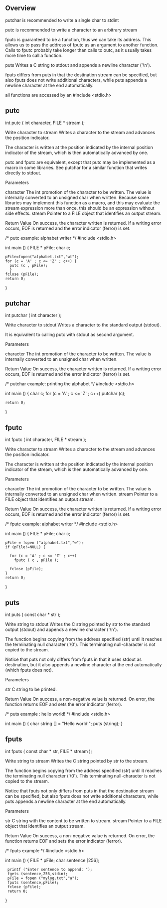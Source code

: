 ## Overview
putchar is recommended to write a single char to stdint

putc  is recommended to write a character to an arbitrary stream

fputc is guaranteed to be a function, thus we can take its address. This allows us to pass the address of fputc as an argument to another function.
Calls to fputc probably take longer than calls to outc, as it usually takes more time to call a function.

puts Writes a C string to stdout and appends a newline character ('\n').

fputs differs from puts in that the destination stream can be specified, but also fputs does not write additional characters, while puts appends a newline character at the end automatically.

all functions are accessed by an #include <stdio.h>



## putc

int putc ( int character, FILE * stream );

Write character to stream
Writes a character to the stream and advances the position indicator.

The character is written at the position indicated by the internal position indicator of the stream, which is then automatically advanced by one.

putc and fputc are equivalent, except that putc may be implemented as a macro in some libraries. See putchar for a similar function that writes directly to stdout.

Parameters

character
    The int promotion of the character to be written.
    The value is internally converted to an unsigned char when written.
    Because some libraries may implement this function as a macro, and this may evaluate the stream expression more than once, this should be an expression without side effects.
stream
    Pointer to a FILE object that identifies an output stream.


Return Value
On success, the character written is returned.
If a writing error occurs, EOF is returned and the error indicator (ferror) is set.

  /* putc example: alphabet writer */
  #include <stdio.h>

  int main ()
  {
    FILE * pFile;
    char c;

    pFile=fopen("alphabet.txt","wt");
    for (c = 'A' ; c <= 'Z' ; c++) {
      putc (c , pFile);
      }
    fclose (pFile);
    return 0;
  }


## putchar

int putchar ( int character );

Write character to stdout
Writes a character to the standard output (stdout).

It is equivalent to calling putc with stdout as second argument.

Parameters

character
    The int promotion of the character to be written.
    The value is internally converted to an unsigned char when written.


Return Value
On success, the character written is returned.
If a writing error occurs, EOF is returned and the error indicator (ferror) is set.

  /* putchar example: printing the alphabet */
  #include <stdio.h>

  int main ()
  {
    char c;
    for (c = 'A' ; c <= 'Z' ; c++) putchar (c);

    return 0;
  }



## fputc

int fputc ( int character, FILE * stream );

Write character to stream
Writes a character to the stream and advances the position indicator.

The character is written at the position indicated by the internal position indicator of the stream, which is then automatically advanced by one.

Parameters

character
    The int promotion of the character to be written.
    The value is internally converted to an unsigned char when written.
stream
    Pointer to a FILE object that identifies an output stream.


Return Value
On success, the character written is returned.
If a writing error occurs, EOF is returned and the error indicator (ferror) is set.

  /* fputc example: alphabet writer */
  #include <stdio.h>

  int main ()
  {
    FILE * pFile;
    char c;

    pFile = fopen ("alphabet.txt","w");
    if (pFile!=NULL) {

      for (c = 'A' ; c <= 'Z' ; c++)
        fputc ( c , pFile );

      fclose (pFile);
    }
    return 0;
  }



## puts

int puts ( const char * str );

Write string to stdout
Writes the C string pointed by str to the standard output (stdout) and appends a newline character ('\n').

The function begins copying from the address specified (str) until it reaches the terminating null character ('\0'). This terminating null-character is not copied to the stream.

Notice that puts not only differs from fputs in that it uses stdout as destination, but it also appends a newline character at the end automatically (which fputs does not).

Parameters

str
    C string to be printed.


Return Value
On success, a non-negative value is returned.
On error, the function returns EOF and sets the error indicator (ferror).

  /* puts example : hello world! */
  #include <stdio.h>

  int main ()
  {
    char string [] = "Hello world!";
    puts (string);
  }



## fputs

int fputs ( const char * str, FILE * stream );

Write string to stream
Writes the C string pointed by str to the stream.

The function begins copying from the address specified (str) until it reaches the terminating null character ('\0'). This terminating null-character is not copied to the stream.

Notice that fputs not only differs from puts in that the destination stream can be specified, but also fputs does not write additional characters, while puts appends a newline character at the end automatically.

Parameters

str
    C string with the content to be written to stream.
stream
    Pointer to a FILE object that identifies an output stream.


Return Value
On success, a non-negative value is returned.
On error, the function returns EOF and sets the error indicator (ferror).

  /* fputs example */
  #include <stdio.h>

  int main ()
  {
     FILE * pFile;
     char sentence [256];

     printf ("Enter sentence to append: ");
     fgets (sentence,256,stdin);
     pFile = fopen ("mylog.txt","a");
     fputs (sentence,pFile);
     fclose (pFile);
     return 0;
  }
